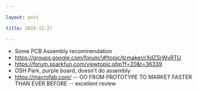 ```yaml
---

layout: post

title: 2015-12-27

---
```



-   Some PCB Assembly recommendation
-   https://groups.google.com/forum/\#!topic/tcmaker/rXdZSrWvRTU
-   https://forum.sparkfun.com/viewtopic.php?f=20&t=36339
-   OSH Park, purple board, doesn't do assembly
-   https://macrofab.com/ -- GO FROM PROTOTYPE TO MARKET FASTER THAN
    EVER BEFORE -- excellent review

